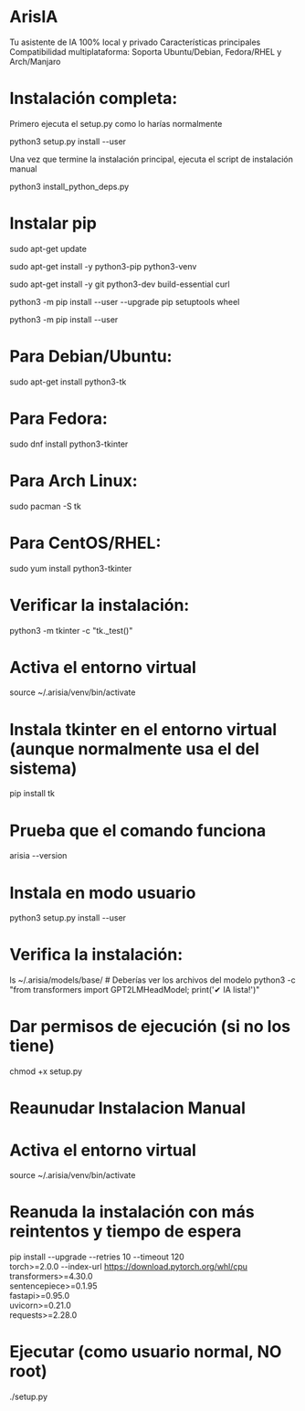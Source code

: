 # ArisIA
Tu asistente de IA 100% local y privado 
Características principales
Compatibilidad multiplataforma: Soporta Ubuntu/Debian, Fedora/RHEL y Arch/Manjaro

# Instalación completa:

Primero ejecuta el setup.py como lo harías normalmente

python3 setup.py install --user

Una vez que termine la instalación principal, ejecuta el script de instalación manual

python3 install_python_deps.py

# Instalar pip 
sudo apt-get update

sudo apt-get install -y python3-pip python3-venv

sudo apt-get install -y git python3-dev build-essential curl

python3 -m pip install --user --upgrade pip setuptools wheel

python3 -m pip install --user

# Para Debian/Ubuntu:
sudo apt-get install python3-tk

# Para Fedora:
sudo dnf install python3-tkinter

# Para Arch Linux:
sudo pacman -S tk

# Para CentOS/RHEL:
sudo yum install python3-tkinter

# Verificar la instalación:
python3 -m tkinter -c "tk._test()"

# Activa el entorno virtual
source ~/.arisia/venv/bin/activate

# Instala tkinter en el entorno virtual (aunque normalmente usa el del sistema)
pip install tk

# Prueba que el comando funciona
arisia --version

# Instala en modo usuario
python3 setup.py install --user

# Verifica la instalación:
ls ~/.arisia/models/base/  # Deberías ver los archivos del modelo
python3 -c "from transformers import GPT2LMHeadModel; print('✔ IA lista!')"

# Dar permisos de ejecución (si no los tiene)
chmod +x setup.py

# Reaunudar Instalacion Manual
# Activa el entorno virtual
source ~/.arisia/venv/bin/activate

# Reanuda la instalación con más reintentos y tiempo de espera
pip install --upgrade --retries 10 --timeout 120 \
torch>=2.0.0 --index-url https://download.pytorch.org/whl/cpu \
transformers>=4.30.0 \
sentencepiece>=0.1.95 \
fastapi>=0.95.0 \
uvicorn>=0.21.0 \
requests>=2.28.0

# Ejecutar (como usuario normal, NO root)
./setup.py

